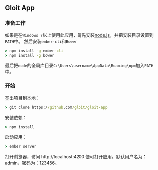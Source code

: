 ﻿## Gloit App

### 准备工作

如果是在`Windows 7`以上使用此应用，请先安装[node.js](http://nodejs.org)，并把安装目录设置到`PATH`中。
然后安装`ember-cli`和`Bower`

```cmd
> npm install -g ember-cli
> npm install -g bower
```

最后把`node`的全局库目录`C:\Users\username\AppData\Roaming\npm`加入`PATH`中。

### 开始

签出项目到本地：

```cmd
> git clone https://github.com/gloit/gloit-app
```

安装依赖：

```cmd
> npm install
```

启动应用：

```cmd
> ember server
```

打开浏览器，访问 http://localhost:4200
便可打开应用。默认用户名为：admin，密码为：123456。